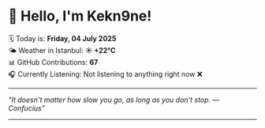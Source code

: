 # 👋 Hello, I'm Kekn9ne!

🗓️ Today is: **Friday, 04 July 2025**  
🌤️ Weather in Istanbul: **☀️   +22°C**  
📊 GitHub Contributions: **67**  
🎧 Currently Listening: Not listening to anything right now ❌

---

_"It doesn't matter how slow you go, as long as you don't stop. — *Confucius*"_

---
